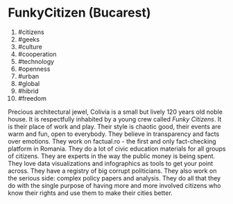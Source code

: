 # FunkyCitizen \(Bucarest\)

1. \#citizens
2. \#geeks
3. \#culture
4. \#cooperation
5. \#technology
6. \#openness
7. \#urban
8. \#global
9. \#hibrid
10. \#freedom

Precious architectural jewel, Colivia is a small but lively 120 years old noble house. It is respectfully inhabited by a young crew called _Funky Citizens_. It is their place of work and play. Their style is chaotic good, their events are warm and fun, open to everybody. They believe in transparency and facts over emotions. They work on factual.ro - the first and only fact-checking platform in Romania. They do a lot of civic education materials for all groups of citizens. They are experts in the way the public money is being spent. They love data visualizations and infographics as tools to get your point across. They have a registry of big corrupt politicians. They also work on the serious side: complex policy papers and analysis. They do all that they do with the single purpose of having more and more involved citizens who know their rights and use them to make their cities better.

